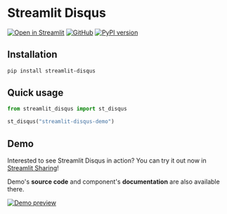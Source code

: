 # Streamlit Disqus

[![Open in Streamlit][share_badge]][share_link] [![GitHub][github_badge]][github_link] [![PyPI version][pypi_badge]][pypi_link] 

## Installation

```sh
pip install streamlit-disqus
```

## Quick usage

```python
from streamlit_disqus import st_disqus

st_disqus("streamlit-disqus-demo")
```

## Demo

Interested to see Streamlit Disqus in action? You can try it out now in [Streamlit Sharing][share_link]!

Demo's **source code** and component's **documentation** are also available there.

[![Demo preview][share_img]][share_link]


[share_badge]: https://static.streamlit.io/badges/streamlit_badge_black_white.svg
[share_link]: https://share.streamlit.io/okld/streamlit-disqus-demo/main/app.py
[share_src]: https://github.com/okld/streamlit-disqus-demo/blob/main/app.py
[share_img]: https://raw.githubusercontent.com/okld/streamlit-disqus-demo/main/app.png

[github_badge]: https://badgen.net/badge/icon/GitHub?icon=github&color=black&label
[github_link]: https://github.com/okld/streamlit-disqus

[pypi_badge]: https://badgen.net/pypi/v/streamlit-disqus?icon=pypi&color=black&label
[pypi_link]: https://pypi.org/project/streamlit-disqus
